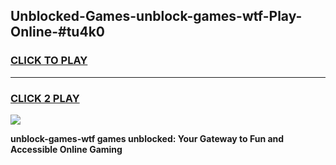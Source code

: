 
## Unblocked-Games-unblock-games-wtf-Play-Online-#tu4k0
<h3>
<a href="https://premium.freeplayer.one?title=unblock-games-wtf&ref=27F">CLICK TO PLAY</a></h3>
<hr>

<h3>
<a href="https://premium.freeplayer.one?title=unblock-games-wtf&ref=27F">CLICK 2 PLAY</a>
  
</h3>

<a href="https://premium.freeplayer.one?title=unblock-games-wtf&ref=27F"><img src="https://clearcache.store/games.png"></a>


**unblock-games-wtf games unblocked: Your Gateway to Fun and Accessible Online Gaming**
